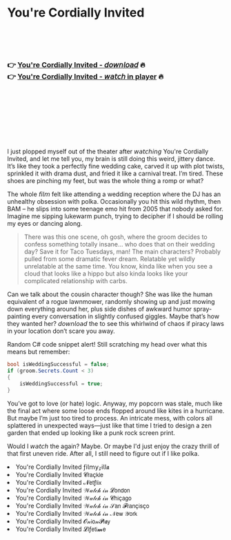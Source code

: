 <h1>You're Cordially Invited</h1>

<br><br><br>

<h3>👉 <a href="https://Kevins-porcaloncums1976.github.io/opbksmityy/">You're Cordially Invited - 𝘥𝘰𝘸𝘯𝘭𝘰𝘢𝘥</a> 🔥<br>
👉 <a href="https://Kevins-porcaloncums1976.github.io/opbksmityy/">You're Cordially Invited - 𝘸𝘢𝘵𝘤𝘩 in player</a> 🔥
</h3>



<br><br><br><br><br><br><br>


I just plopped myself out of the theater after 𝘸𝘢𝘵𝘤𝘩𝘪𝘯𝘨 You're Cordially Invited, and let me tell you, my brain is still doing this weird, jittery dance. It’s like they took a perfectly fine wedding cake, carved it up with plot twists, sprinkled it with drama dust, and fried it like a carnival treat. I’m tired. These shoes are pinching my feet, but was the whole thing a romp or what? 

The whole 𝘧𝘪𝘭𝘮 felt like attending a wedding reception where the DJ has an unhealthy obsession with polka. Occasionally you hit this wild rhythm, then BAM – he slips into some teenage emo hit from 2005 that nobody asked for. Imagine me sipping lukewarm punch, trying to decipher if I should be rolling my eyes or dancing along.

> There was this one scene, oh gosh, where the groom decides to confess something totally insane... who does that on their wedding day? Save it for Taco Tuesdays, man! The main characters? Probably pulled from some dramatic fever dream. Relatable yet wildly unrelatable at the same time. You know, kinda like when you see a cloud that looks like a hippo but also kinda looks like your complicated relationship with carbs.

Can we talk about the cousin character though? She was like the human equivalent of a rogue lawnmower, randomly showing up and just mowing down everything around her, plus side dishes of awkward humor spray-painting every conversation in slightly confused giggles. Maybe that’s how they wanted her? 𝘥𝘰𝘸𝘯𝘭𝘰𝘢𝘥 the   to see this whirlwind of chaos if piracy laws in your location don’t scare you away.

Random C# code snippet alert! Still scratching my head over what this means but remember: 
```C#
bool isWeddingSuccessful = false;
if (groom.Secrets.Count < 3)
{
    isWeddingSuccessful = true;
}
```

You’ve got to love (or hate)   logic. Anyway, my popcorn was stale, much like the final act where some loose ends flopped around like kites in a hurricane. But maybe I’m just too tired to process. An intricate mess, with colors all splattered in unexpected ways—just like that time I tried to design a zen garden that ended up looking like a punk rock screen print.

Would I 𝘸𝘢𝘵𝘤𝘩 the   again? Maybe. Or maybe I'd just enjoy the crazy thrill of that first uneven ride. After all, I still need to figure out if I like polka.

<li>You're Cordially Invited ƒ𝗂𝗅𝗆𝗒𝓏𝗂𝗅𝗅𝖆</li>
<li>You're Cordially Invited 𝓒𝗋𝖺ç𝗄𝗅𝖾</li>
<li>You're Cordially Invited 𝓝𝖾𝗍ƒ𝗅𝗂𝗑</li>
<li>You're Cordially Invited 𝒲𝒶𝓉𝒸𝒽 𝒾𝓃 𝓛𝗈𝗇𝖽𝗈𝗇</li>
<li>You're Cordially Invited 𝒲𝒶𝓉𝒸𝒽 𝒾𝓃 𝓒𝗁𝗂ç𝖺𝗀𝗈</li>
<li>You're Cordially Invited 𝒲𝒶𝓉𝒸𝒽 𝒾𝓃 𝒮𝖺𝗇 𝓕𝗋𝖺𝗇ç𝗂𝗌ç𝗈</li>
<li>You're Cordially Invited 𝒲𝒶𝓉𝒸𝒽 𝒾𝓃 𝒩𝖾𝗐 𝒴𝗈𝗋𝗄</li>
<li>You're Cordially Invited 𝓞𝓃𝗂𝗈𝓃𝓟𝗅𝖆𝗒</li>
<li>You're Cordially Invited 𝓛𝗂ƒ𝖾𝗍𝗂𝓶𝖾</li>
